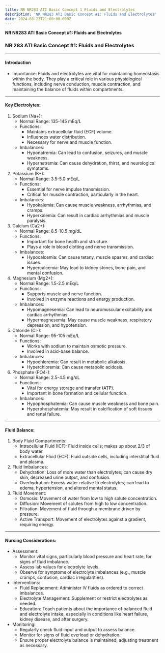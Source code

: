 ```yaml
---
title: NR NR283 ATI Basic Concept 1 Fluids and Electrolytes
description: 'NR NR283 ATI Basic Concept #1: Fluids and Electrolytes'
date: 2024-08-22T21:00:00.000Z
---
```


**NR NR283 ATI Basic Concept #1: Fluids and Electrolytes**

### NR 283 ATI Basic Concept #1: Fluids and Electrolytes

***

#### Introduction

* Importance: Fluids and electrolytes are vital for maintaining homeostasis within the body. They play a critical role in various physiological functions, including nerve conduction, muscle contraction, and maintaining the balance of fluids within compartments.

***

#### Key Electrolytes:

1. Sodium (Na+):
   * Normal Range: 135-145 mEq/L
   * Functions:
     * Maintains extracellular fluid (ECF) volume.
     * Influences water distribution.
     * Necessary for nerve and muscle function.
   * Imbalances:
     * Hyponatremia: Can lead to confusion, seizures, and muscle weakness.
     * Hypernatremia: Can cause dehydration, thirst, and neurological symptoms.
2. Potassium (K+):
   * Normal Range: 3.5-5.0 mEq/L
   * Functions:
     * Essential for nerve impulse transmission.
     * Critical for muscle contraction, particularly in the heart.
   * Imbalances:
     * Hypokalemia: Can cause muscle weakness, arrhythmias, and cramps.
     * Hyperkalemia: Can result in cardiac arrhythmias and muscle paralysis.
3. Calcium (Ca2+):
   * Normal Range: 8.5-10.5 mg/dL
   * Functions:
     * Important for bone health and structure.
     * Plays a role in blood clotting and nerve transmission.
   * Imbalances:
     * Hypocalcemia: Can cause tetany, muscle spasms, and cardiac issues.
     * Hypercalcemia: May lead to kidney stones, bone pain, and mental confusion.
4. Magnesium (Mg2+):
   * Normal Range: 1.5-2.5 mEq/L
   * Functions:
     * Supports muscle and nerve function.
     * Involved in enzyme reactions and energy production.
   * Imbalances:
     * Hypomagnesemia: Can lead to neuromuscular excitability and cardiac arrhythmias.
     * Hypermagnesemia: May cause muscle weakness, respiratory depression, and hypotension.
5. Chloride (Cl-):
   * Normal Range: 95-105 mEq/L
   * Functions:
     * Works with sodium to maintain osmotic pressure.
     * Involved in acid-base balance.
   * Imbalances:
     * Hypochloremia: Can result in metabolic alkalosis.
     * Hyperchloremia: Can cause metabolic acidosis.
6. Phosphate (PO4-):
   * Normal Range: 2.5-4.5 mg/dL
   * Functions:
     * Vital for energy storage and transfer (ATP).
     * Important in bone formation and cellular function.
   * Imbalances:
     * Hypophosphatemia: Can cause muscle weakness and bone pain.
     * Hyperphosphatemia: May result in calcification of soft tissues and renal failure.

***

#### Fluid Balance:

1. Body Fluid Compartments:
   * Intracellular Fluid (ICF): Fluid inside cells; makes up about 2/3 of body water.
   * Extracellular Fluid (ECF): Fluid outside cells, including interstitial fluid and plasma.
2. Fluid Imbalances:
   * Dehydration: Loss of more water than electrolytes; can cause dry skin, decreased urine output, and confusion.
   * Overhydration: Excess water relative to electrolytes; can lead to edema, hypertension, and altered mental status.
3. Fluid Movement:
   * Osmosis: Movement of water from low to high solute concentration.
   * Diffusion: Movement of solutes from high to low concentration.
   * Filtration: Movement of fluid through a membrane driven by pressure.
   * Active Transport: Movement of electrolytes against a gradient, requiring energy.

***

#### Nursing Considerations:

* Assessment:
  * Monitor vital signs, particularly blood pressure and heart rate, for signs of fluid imbalance.
  * Assess lab values for electrolyte levels.
  * Observe for symptoms of electrolyte imbalances (e.g., muscle cramps, confusion, cardiac irregularities).
* Interventions:
  * Fluid Replacement: Administer IV fluids as ordered to correct imbalances.
  * Electrolyte Management: Supplement or restrict electrolytes as needed.
  * Education: Teach patients about the importance of balanced fluid and electrolyte intake, especially in conditions like heart failure, kidney disease, and after surgery.
* Monitoring:
  * Regularly check fluid input and output to assess balance.
  * Monitor for signs of fluid overload or dehydration.
  * Ensure proper electrolyte balance is maintained, adjusting treatment as necessary.
